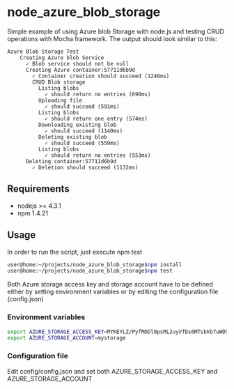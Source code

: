 # node_azure_blob_storage

Simple example of using Azure blob Storage with node.js and testing CRUD operations with Mocha framework.
The output should look similar to this:

```
Azure Blob Storage Test
    Creating Azure blob Service 
      ✓ Blob service should not be null
      Creating Azure container:57711d6b9d
        ✓ Container creation should succeed (1246ms)
        CRUD Blob storage
          Listing blobs
            ✓ should return no entries (690ms)
          Uploading file
            ✓ should succeed (591ms)
          Listing blobs
            ✓ should return one entry (574ms)
          Downloading existing blob
            ✓ should succeed (1140ms)
          Deleting existing blob
            ✓ should succeed (559ms)
          Listing blobs
            ✓ should return no entries (553ms)
      Deleting container:57711d6b9d
        ✓ Deletion should succeed (1132ms)

```

## Requirements

- nodejs >= 4.3.1
- npm 1.4.21

## Usage

In order to run the script, just execute npm test 

```bash
user@home:~/projects/node_azure_blob_storage$npm install
user@home:~/projects/node_azure_blob_storage$npm test
```

Both Azure storage access key and storage account have to be defined either by setting environment variables or by editing the configuration file (config.json)

### Environment variables

```bash
export AZURE_STORAGE_ACCESS_KEY=MYKEYLZ/PyfMDDl0psML2uyVfDs6MTsbkb7uWD9HKFiZfJ1pi2nCT0YQQZ94SMBTmbk09kl78MoTvDez6QO4A==
export AZURE_STORAGE_ACCOUNT=mystorage
```


### Configuration file

Edit config/config.json and set both AZURE_STORAGE_ACCESS_KEY and AZURE_STORAGE_ACCOUNT



